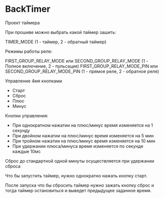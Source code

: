 # BackTimer

Проект таймера

При прошиве можно выбрать какой таймер зашить:

TIMER_MODE (1 - таймер, 2 - обратный таймер)

Режимы работы реле:

FIRST_GROUP_RELAY_MODE или SECOND_GROUP_RELAY_MODE (1 - Полное включение, 2 - пульсация)
FIRST_GROUP_RELAY_MODE_PIN или SECOND_GROUP_RELAY_MODE_PIN (1 - прямое реле, 2 - обратное реле)

Управление 4мя кнопками
- Старт
- Сброс
- Плюс
- Минус

Кнопки управления:
- При однократном нажатии на плюс/минус время изменяется на 1 секунду
- При двойном нажатии на плюс/минус время изменяется на 5 мин
- При тройном нажатии на плюс/минус время изменяется на 10 мин
- При удержании плюса/минуса время изменяется по секунде каждые 10мс

Сброс до стандартной одной минуты осуществляется при удержании сброса

Что бы запустить таймер, нужно однократно нажать кнопку старт.

После запуска что бы сбросить таймер нужно зажать кнопку сброс и тогда таймер остановиться и выведет предыдущее заданное время.
